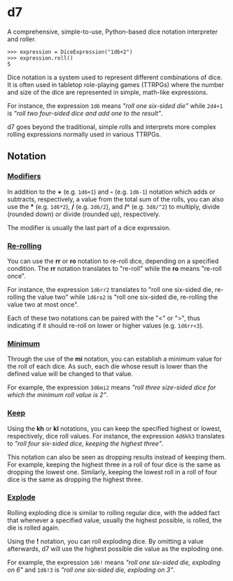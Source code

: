# d7
A comprehensive, simple-to-use, Python-based dice notation interpreter and roller.

```
>>> expression = DiceExpression("1d6+2")
>>> expression.roll()
5
```

Dice notation is a system used to represent different combinations of dice. It is often used in tabletop role-playing games (TTRPGs) where the number and size of the dice are represented in simple, math-like expressions.

For instance, the expression `1d6` means *"roll one six-sided die"* while `2d4+1` is *"roll two four-sided dice and add one to the result"*.

d7 goes beyond the traditional, simple rolls and interprets more complex rolling expressions normally used in various TTRPGs.

## Notation

### <ins>Modifiers</ins>

In addition to the **+** (e.g. `1d6+1`) and **-** (e.g. `1d6-1`) notation which adds or subtracts, respectively, a value from the total sum of the rolls, you can also use the **\*** (e.g. `1d6*2`), **/** (e.g. `2d6/2`), and **/^** (e.g. `3d8/^2`) to multiply, divide (rounded down) or divide (rounded up), respectively.

The modifier is usually the last part of a dice expression.

### <ins>Re-rolling</ins>
You can use the **rr** or **ro** notation to re-roll dice, depending on a specified condition. The **rr** notation translates to "re-roll" while the **ro** means "re-roll once".

For instance, the expression `1d6rr2` translates to "roll one six-sided die, re-rolling the value two" while `1d6ro2` is "roll one six-sided die, re-rolling the value two at most once".

Each of these two notations can be paired with the "<" or ">", thus indicating if it should re-roll on lower or higher values (e.g. `1d6rr<3`).

### <ins>Minimum</ins>

Through the use of the **mi** notation, you can establish a minimum value for the roll of each dice. As such, each die whose result is lower than the defined value will be changed to that value.

For example, the expression `3d6mi2` means *"roll three size-sided dice for which the minimum roll value is 2"*.

### <ins>Keep</ins>

Using the **kh** or **kl** notations, you can keep the specified highest or lowest, respectively, dice roll values. For instance, the expression `4d6kh3` translates to *"roll four six-sided dice, keeping the highest three"*.

This notation can also be seen as dropping results instead of keeping them. For example, keeping the highest three in a roll of four dice is the same as dropping the lowest one. Similarly, keeping the lowest roll in a roll of four dice is the same as dropping the highest three.

### <ins>Explode</ins>

Rolling exploding dice is similar to rolling regular dice, with the added fact that whenever a specified value, usually the highest possible, is rolled, the die is rolled again.

Using the **!** notation, you can roll exploding dice. By omitting a value afterwards, d7 will use the highest possible die value as the exploding one.

For example, the expression `1d6!` means *"roll one six-sided die, exploding on 6"* and `1d6!3` is *"roll one six-sided die, exploding on 3"*.